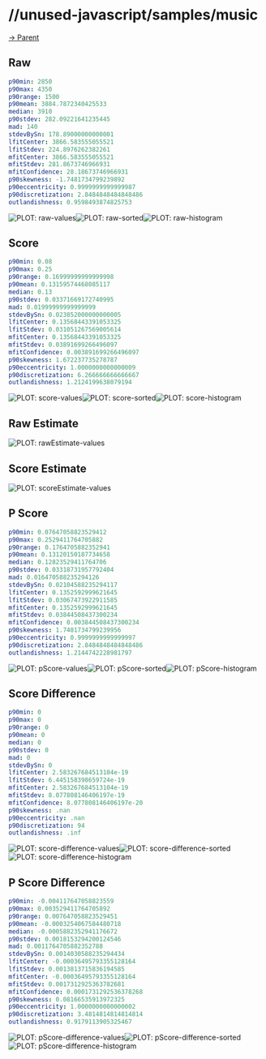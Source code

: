
# //unused-javascript/samples/music

[→ Parent](../..)


## Raw


```yaml
p90min: 2850
p90max: 4350
p90range: 1500
p90mean: 3884.7872340425533
median: 3910
p90stdev: 282.09221641235445
mad: 140
stdevBySn: 178.89000000000001
lfitCenter: 3866.583555055521
lfitStdev: 224.8976262382261
mfitCenter: 3866.583555055521
mfitStdev: 281.8673746966931
mfitConfidence: 28.18673746966931
p90skewness: -1.7481734799239892
p90eccentricity: 0.9999999999999987
p90discretization: 2.8484848484848486
outlandishness: 0.9598493874825753

```

![PLOT: raw-values](./raw/values.svg)![PLOT: raw-sorted](./raw/sorted.svg)![PLOT: raw-histogram](./raw/histogram.svg)
## Score


```yaml
p90min: 0.08
p90max: 0.25
p90range: 0.16999999999999998
p90mean: 0.13159574468085117
median: 0.13
p90stdev: 0.03371669172740995
mad: 0.01999999999999999
stdevBySn: 0.023852000000000005
lfitCenter: 0.13568443391053325
lfitStdev: 0.031051267569005614
mfitCenter: 0.13568443391053325
mfitStdev: 0.03891699266496097
mfitConfidence: 0.003891699266496097
p90skewness: 1.672237735278787
p90eccentricity: 1.0000000000000009
p90discretization: 6.266666666666667
outlandishness: 1.2124199638079194

```

![PLOT: score-values](./score/values.svg)![PLOT: score-sorted](./score/sorted.svg)![PLOT: score-histogram](./score/histogram.svg)
## Raw Estimate

![PLOT: rawEstimate-values](./rawEstimate/values.svg)
## Score Estimate

![PLOT: scoreEstimate-values](./scoreEstimate/values.svg)
## P Score


```yaml
p90min: 0.07647058823529412
p90max: 0.2529411764705882
p90range: 0.1764705882352941
p90mean: 0.13120150187734658
median: 0.12823529411764706
p90stdev: 0.03318731957792404
mad: 0.016470588235294126
stdevBySn: 0.02104588235294117
lfitCenter: 0.1352592999621645
lfitStdev: 0.03067473922911585
mfitCenter: 0.1352592999621645
mfitStdev: 0.03844508437300234
mfitConfidence: 0.003844508437300234
p90skewness: 1.7481734799239956
p90eccentricity: 0.9999999999999997
p90discretization: 2.8484848484848486
outlandishness: 1.2144742228981797

```

![PLOT: pScore-values](./pScore/values.svg)![PLOT: pScore-sorted](./pScore/sorted.svg)![PLOT: pScore-histogram](./pScore/histogram.svg)
## Score Difference


```yaml
p90min: 0
p90max: 0
p90range: 0
p90mean: 0
median: 0
p90stdev: 0
mad: 0
stdevBySn: 0
lfitCenter: 2.583267684513104e-19
lfitStdev: 6.445158398659724e-19
mfitCenter: 2.583267684513104e-19
mfitStdev: 8.077808146406197e-19
mfitConfidence: 8.077808146406197e-20
p90skewness: .nan
p90eccentricity: .nan
p90discretization: 94
outlandishness: .inf

```

![PLOT: score-difference-values](./score-difference/values.svg)![PLOT: score-difference-sorted](./score-difference/sorted.svg)![PLOT: score-difference-histogram](./score-difference/histogram.svg)
## P Score Difference


```yaml
p90min: -0.004117647058823559
p90max: 0.003529411764705892
p90range: 0.007647058823529451
p90mean: -0.0003254067584480718
median: -0.0005882352941176672
p90stdev: 0.0018153294200124546
mad: 0.0011764705882352788
stdevBySn: 0.0014030588235294434
lfitCenter: -0.00036495793355128164
lfitStdev: 0.0013813715836194585
mfitCenter: -0.00036495793355128164
mfitStdev: 0.0017312925363782681
mfitConfidence: 0.0001731292536378268
p90skewness: 0.08166535913972325
p90eccentricity: 1.0000000000000002
p90discretization: 3.4814814814814814
outlandishness: 0.9179113905325467

```

![PLOT: pScore-difference-values](./pScore-difference/values.svg)![PLOT: pScore-difference-sorted](./pScore-difference/sorted.svg)![PLOT: pScore-difference-histogram](./pScore-difference/histogram.svg)